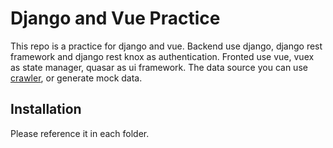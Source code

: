 # Django and Vue Practice
This repo is a practice for django and vue.
Backend use django, django rest framework and django rest knox as authentication.
Fronted use vue, vuex as state manager, quasar as ui framework.
The data source you can use [crawler](https://github.com/tonyjhang/Stock-Crawler), or generate mock data.

## Installation
Please reference it in each folder.